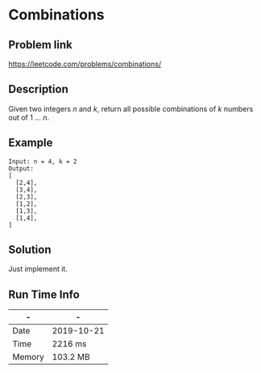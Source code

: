 # Combinations

## Problem link
https://leetcode.com/problems/combinations/

## Description

Given two integers *n* and *k*, return all possible combinations of *k* numbers out of 1 ... *n*.

## Example

```
Input: n = 4, k = 2
Output:
[
  [2,4],
  [3,4],
  [2,3],
  [1,2],
  [1,3],
  [1,4],
]
```

## Solution
Just implement it.

## Run Time Info

\- | \-
------------ | -------------
Date | 2019-10-21
Time | 2216 ms
Memory | 103.2 MB
